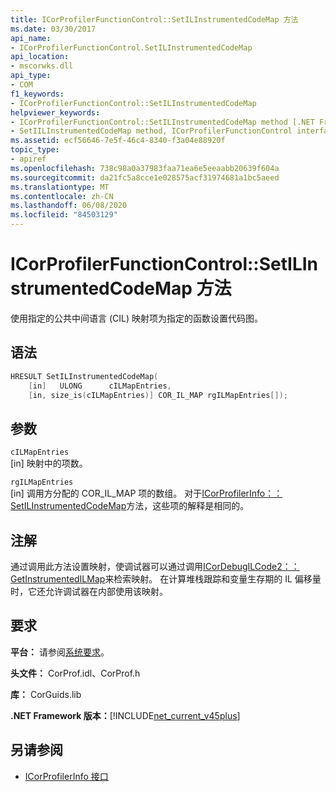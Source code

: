 ```yaml
---
title: ICorProfilerFunctionControl::SetILInstrumentedCodeMap 方法
ms.date: 03/30/2017
api_name:
- ICorProfilerFunctionControl.SetILInstrumentedCodeMap
api_location:
- mscorwks.dll
api_type:
- COM
f1_keywords:
- ICorProfilerFunctionControl::SetILInstrumentedCodeMap
helpviewer_keywords:
- ICorProfilerFunctionControl::SetILInstrumentedCodeMap method [.NET Framework profiling]
- SetIILInstrumentedCodeMap method, ICorProfilerFunctionControl interface [.NET Framework profiling]
ms.assetid: ecf56646-7e5f-46c4-8340-f3a04e88920f
topic_type:
- apiref
ms.openlocfilehash: 738c98a0a37983faa71ea6e5eeaabb20639f604a
ms.sourcegitcommit: da21fc5a8cce1e028575acf31974681a1bc5aeed
ms.translationtype: MT
ms.contentlocale: zh-CN
ms.lasthandoff: 06/08/2020
ms.locfileid: "84503129"
---
```

# <a name="icorprofilerfunctioncontrolsetilinstrumentedcodemap-method"></a>ICorProfilerFunctionControl::SetILInstrumentedCodeMap 方法
使用指定的公共中间语言 (CIL) 映射项为指定的函数设置代码图。  
  
## <a name="syntax"></a>语法  
  
```cpp  
HRESULT SetILInstrumentedCodeMap(  
    [in]   ULONG      cILMapEntries,  
    [in, size_is(cILMapEntries)] COR_IL_MAP rgILMapEntries[]);  
```  
  
## <a name="parameters"></a>参数  
 `cILMapEntries`  
 [in] 映射中的项数。  
  
 `rgILMapEntries`  
 [in] 调用方分配的 COR_IL_MAP 项的数组。 对于[ICorProfilerInfo：： SetILInstrumentedCodeMap](icorprofilerinfo-setilinstrumentedcodemap-method.md)方法，这些项的解释是相同的。  
  
## <a name="remarks"></a>注解  
 通过调用此方法设置映射，使调试器可以通过调用[ICorDebugILCode2：： GetInstrumentedILMap](../debugging/icordebugilcode2-getinstrumentedilmap-method.md)来检索映射。 在计算堆栈跟踪和变量生存期的 IL 偏移量时，它还允许调试器在内部使用该映射。  
  
## <a name="requirements"></a>要求  
 **平台：** 请参阅[系统要求](../../get-started/system-requirements.md)。  
  
 **头文件：** CorProf.idl、CorProf.h  
  
 **库：** CorGuids.lib  
  
 **.NET Framework 版本：**[!INCLUDE[net_current_v45plus](../../../../includes/net-current-v45plus-md.md)]  
  
## <a name="see-also"></a>另请参阅

- [ICorProfilerInfo 接口](icorprofilerinfo-interface.md)
